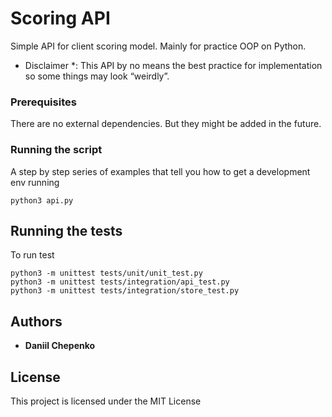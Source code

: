 # Scoring API

Simple API for client scoring model. Mainly for practice OOP on Python. 
* Disclaimer *: This API by no means the best practice for implementation so some things may look “weirdly”.

### Prerequisites

There are no external dependencies. But they might be added in the future.


### Running the script

A step by step series of examples that tell you how to get a development env running

```
python3 api.py
```

## Running the tests

To run test

```
python3 -m unittest tests/unit/unit_test.py 
python3 -m unittest tests/integration/api_test.py 
python3 -m unittest tests/integration/store_test.py 
```


## Authors

* **Daniil Chepenko** 

## License

This project is licensed under the MIT License
